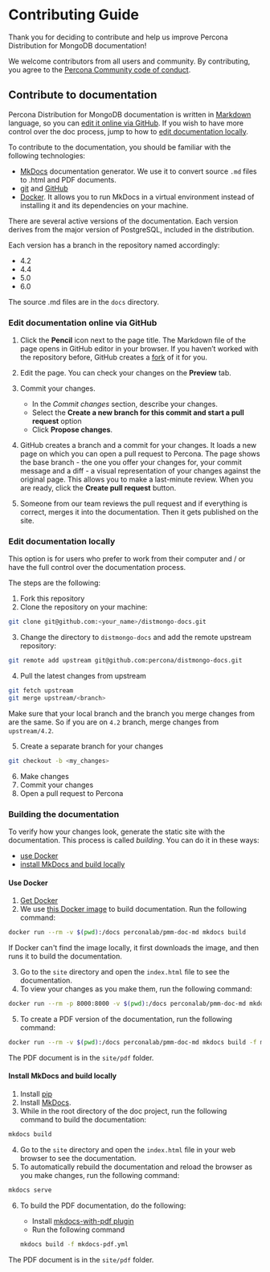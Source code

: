 # Contributing Guide

Thank you for deciding to contribute and help us improve Percona Distribution for MongoDB documentation!

We welcome contributors from all users and community. By contributing, you agree to the [Percona Community code of conduct](https://github.com/percona/community/blob/main/content/contribute/coc.md).

## Contribute to documentation 

Percona Distribution for MongoDB documentation is written in [Markdown](https://www.markdownguide.org/basic-syntax/) language, so you can [edit it online via GitHub](#edit-documentation-online-vi-github). If you wish to have more control over the doc process, jump to how to [edit documentation locally](#edit-documentation-locally). 

To contribute to the documentation, you should be familiar with the following technologies:

- [MkDocs](https://www.mkdocs.org/getting-started/) documentation generator. We use it to convert source ``.md`` files to .html and PDF documents.
- [git](https://git-scm.com/) and [GitHub](https://guides.github.com/activities/hello-world/)
- [Docker](https://docs.docker.com/get-docker/). It allows you to run MkDocs in a virtual environment instead of installing it and its dependencies on your machine.

There are several active versions of the documentation. Each version derives from the major version of PostgreSQL, included in the distribution. 

Each version has a branch in the repository named accordingly:

- 4.2
- 4.4
- 5.0
- 6.0

The source .md files are in the ``docs`` directory. 

### Edit documentation online via GitHub

1. Click the **Pencil** icon next to the page title. The Markdown file of the page opens in GitHub editor in your browser. If you haven’t worked with the repository before, GitHub creates a [fork](https://docs.github.com/en/github/getting-started-with-github/fork-a-repo) of it for you.

2. Edit the page. You can check your changes on the **Preview** tab.

3. Commit your changes.

	 - In the *Commit changes* section, describe your changes.
	 - Select the **Create a new branch for this commit and start a pull request** option
	 - Click **Propose changes**.

4. GitHub creates a branch and a commit for your changes. It loads a new page on which you can open a pull request to Percona. The page shows the base branch - the one you offer your changes for, your commit message and a diff - a visual representation of your changes against the original page.  This allows you to make a last-minute review. When you are ready, click the **Create pull request** button.
5. Someone from our team reviews the pull request and if everything is correct, merges it into the documentation. Then it gets published on the site.

### Edit documentation locally

This option is for users who prefer to work from their computer and / or have the full control over the documentation process.

The steps are the following:

1. Fork this repository
2. Clone the repository on your machine:

```sh
git clone git@github.com:<your_name>/distmongo-docs.git
```

3. Change the directory to ``distmongo-docs`` and add the remote upstream repository:

```sh
git remote add upstream git@github.com:percona/distmongo-docs.git
```

4. Pull the latest changes from upstream

```sh
git fetch upstream
git merge upstream/<branch>
```
Make sure that your local branch and the branch you merge changes from are the same. So if you are on ``4.2`` branch, merge changes from ``upstream/4.2``.

5. Create a separate branch for your changes

```sh
git checkout -b <my_changes>
```

6. Make changes
7. Commit your changes
8. Open a pull request to Percona

### Building the documentation

To verify how your changes look, generate the static site with the documentation. This process is called *building*. You can do it in these ways:

- [use Docker](#use-docker)
- [install MkDocs and build locally](#install-mkdocs-and-build-locally)

#### Use Docker

1. [Get Docker](https://docs.docker.com/get-docker/)
2. We use [this Docker image](https://github.com/Percona-Lab/percona-doc-docker) to build documentation. Run the following command:

```sh
docker run --rm -v $(pwd):/docs perconalab/pmm-doc-md mkdocs build
```

   If Docker can't find the image locally, it first downloads the image, and then runs it to build the documentation.

3. Go to the ``site`` directory and open the ``index.html`` file to see the documentation.
4. To view your changes as you make them, run the following command:

``` sh
docker run --rm -p 8000:8000 -v $(pwd):/docs perconalab/pmm-doc-md mkdocs serve -a 0.0.0.0:8000
```

5. To create a PDF version of the documentation, run the following command:

```sh
docker run --rm -v $(pwd):/docs perconalab/pmm-doc-md mkdocs build -f mkdocs-pdf.yml
```

The PDF document is in the ``site/pdf`` folder.

#### Install MkDocs and build locally

1. Install [pip](https://pip.pypa.io/en/stable/installing/)
2. Install [MkDocs](https://www.mkdocs.org/getting-started/#installation).
3. While in the root directory of the doc project, run the following command to build the documentation:

```sh
mkdocs build 
```
4. Go to the ``site`` directory and open the ``index.html`` file in your web browser to see the documentation.
5. To automatically rebuild the documentation and reload the browser as you make changes, run the following command:

```sh
mkdocs serve 
```

6. To build the PDF documentation, do the following:
   - Install [mkdocs-with-pdf plugin](https://pypi.org/project/mkdocs-with-pdf/)
   - Run the following command

   ```sh
   mkdocs build -f mkdocs-pdf.yml
   ```

The PDF document is in the ``site/pdf`` folder.
